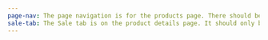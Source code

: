 ```yaml
---
page-nav: The page navigation is for the products page. There should be multiple pages worth of products. It should be placed at the bottom of the page and given button attributes.
sale-tab: The Sale tab is on the product details page. It should only be used on discounted items to indicate its new price. It should be placed on the right half of the page under the products name.
---
```

